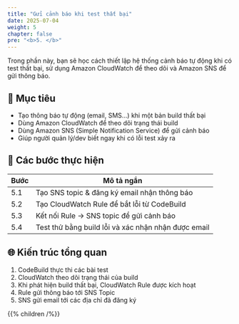 ```yaml
---
title: "Gửi cảnh báo khi test thất bại"
date: 2025-07-04
weight: 5
chapter: false
pre: "<b>5. </b>"
---
```


Trong phần này, bạn sẽ học cách thiết lập hệ thống cảnh báo tự động khi có test thất bại, sử dụng Amazon CloudWatch để theo dõi và Amazon SNS để gửi thông báo.

## 🎯 Mục tiêu

- Tạo thông báo tự động (email, SMS...) khi một bản build thất bại
- Dùng Amazon CloudWatch để theo dõi trạng thái build
- Dùng Amazon SNS (Simple Notification Service) để gửi cảnh báo
- Giúp người quản lý/dev biết ngay khi có lỗi test xảy ra

## 🧱 Các bước thực hiện

| Bước | Mô tả ngắn |
|------|------------|
| 5.1 | Tạo SNS topic & đăng ký email nhận thông báo |
| 5.2 | Tạo CloudWatch Rule để bắt lỗi từ CodeBuild |
| 5.3 | Kết nối Rule → SNS topic để gửi cảnh báo |
| 5.4 | Test thử bằng build lỗi và xác nhận nhận được email |

## 🌐 Kiến trúc tổng quan

1. CodeBuild thực thi các bài test
2. CloudWatch theo dõi trạng thái của build
3. Khi phát hiện build thất bại, CloudWatch Rule được kích hoạt
4. Rule gửi thông báo tới SNS Topic
5. SNS gửi email tới các địa chỉ đã đăng ký

{{% children /%}}

